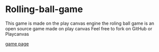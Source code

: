 # Rolling-ball-game
This game is made on the play canvas engine
the roling ball game is an open source game made on play canvas 
Feel free to fork on GitHub or Playcanvas

<a href="https://playcanvas.com/project/403169/overview/rolling-ball-game"> game page</a>
